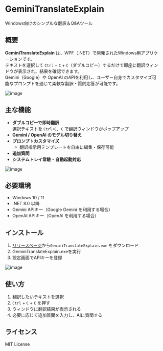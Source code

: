 # GeminiTranslateExplain

Windows向けのシンプルな翻訳＆Q&Aツール

## 概要
**GeminiTranslateExplain** は、WPF（.NET）で開発されたWindows用アプリケーションです。  
テキストを選択して `Ctrl` + `C` + `C`（ダブルコピー）するだけで即座に翻訳ウィンドウが表示され、結果を確認できます。  
Gemini（Google）や OpenAI のAPIを利用し、ユーザー自身でカスタマイズ可能なプロンプトを通じて柔軟な翻訳・質問応答が可能です。

![image](https://github.com/user-attachments/assets/27a5352b-cfb6-4bba-b100-6af3ebb775fa)

## 主な機能
- **ダブルコピーで即時翻訳**  
  選択テキストを `Ctrl+C, C` で翻訳ウィンドウがポップアップ  
- **Gemini / OpenAI のモデル切り替え**  
- **プロンプトカスタマイズ**  
  - 翻訳指示用テンプレートを自由に編集・保存可能  
- **追加質問**  
- **システムトレイ常駐・自動起動対応**

![image](https://github.com/user-attachments/assets/bea5e996-41f8-4b2d-a1dc-954f59117859)


## 必要環境
- Windows 10 / 11  
- .NET 8.0 以降  
- Gemini APIキー（Google Gemini を利用する場合）  
- OpenAI APIキー（OpenAI を利用する場合）

## インストール
1. [リリースページ](https://github.com/Rinqer0203/GeminiTranslateExplain/releases)から`GeminiTranslateExplain.exe` をダウンロード
2. GeminiTranslateExplain.exeを実行
3. 設定画面でAPIキーを登録  

![image](https://github.com/user-attachments/assets/80fcdcd9-e120-4ee8-8481-66141aa6df3a)

## 使い方
1. 翻訳したいテキストを選択  
2. `Ctrl` + `C` + `C` を押す  
3. ウィンドウに翻訳結果が表示される  
4. 必要に応じて追加質問を入力し、AIに質問する

## ライセンス
MIT License  
